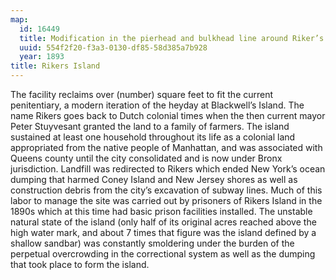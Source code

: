 ```yaml
---
map:
  id: 16449
  title: Modification in the pierhead and bulkhead line around Riker’s Island
  uuid: 554f2f20-f3a3-0130-df85-58d385a7b928
  year: 1893
title: Rikers Island
---
```

The facility reclaims over (number) square feet to fit the current penitentiary, a modern iteration of the heyday at Blackwell’s Island. The name Rikers goes back to Dutch colonial times when the then current mayor Peter Stuyvesant granted the land to a family of farmers. The island sustained at least one household throughout its life as a colonial land appropriated from the native people of Manhattan, and was associated with Queens county until the city consolidated and is now under Bronx jurisdiction. Landfill was redirected to Rikers which ended New York’s ocean dumping that harmed Coney Island and New Jersey shores as well as construction debris from the city’s excavation of subway lines. Much of this labor to manage the site was carried out by prisoners of Rikers Island in the 1890s which at this time had basic prison facilities installed.  The unstable natural state of the island (only half of its original acres reached above the high water mark, and about 7 times that figure was the island defined by a shallow sandbar) was constantly smoldering under the burden of the perpetual overcrowding in the correctional system as well as the dumping that took place to form the island.
